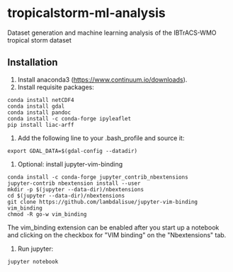 # tropicalstorm-ml-analysis
Dataset generation and machine learning analysis of the IBTrACS-WMO tropical storm dataset

## Installation

1. Install anaconda3 (https://www.continuum.io/downloads).
1. Install requisite packages:

  ```
  conda install netCDF4
  conda install gdal
  conda install pandoc
  conda install -c conda-forge ipyleaflet
  pip install liac-arff
  ```

1. Add the following line to your .bash_profile and source it:

  ```
  export GDAL_DATA=$(gdal-config --datadir)
  ```  

1. Optional: install jupyter-vim-binding

  ```
  conda install -c conda-forge jupyter_contrib_nbextensions
  jupyter-contrib nbextension install --user
  mkdir -p $(jupyter --data-dir)/nbextensions
  cd $(jupyter --data-dir)/nbextensions
  git clone https://github.com/lambdalisue/jupyter-vim-binding vim_binding
  chmod -R go-w vim_binding  
  ```

  The vim_binding extension can be enabled after you start up a notebook
  and clicking on the checkbox for "VIM binding" on the "Nbextensions" tab.

1. Run jupyter:

  ```
  jupyter notebook
  ```
